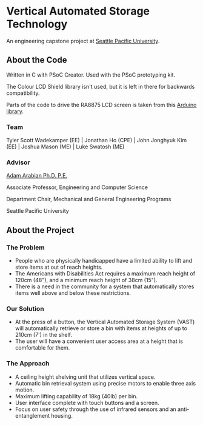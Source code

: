 # Vertical Automated Storage Technology
An engineering capstone project at [Seattle Pacific University](https://spu.edu/).

## About the Code
Written in C with PSoC Creator. Used with the PSoC prototyping kit.

The Colour LCD Shield library isn't used, but it is left in there for backwards compatibility.

Parts of the code to drive the RA8875 LCD screen is taken from this [Arduino library](https://github.com/adafruit/Adafruit_RA8875).

### Team
Tyler Scott Wadekamper (EE) | Jonathan Ho (CPE) | John Jonghyuk Kim (EE) | Joshua Mason (ME) | Luke Swatosh (ME)

### Advisor
[Adam Arabian Ph.D. P.E.](https://www.linkedin.com/in/adam-arabian-a4293a12/)

Associate Professor, Engineering and Computer Science

Department Chair, Mechanical and General Engineering Programs

Seattle Pacific University

## About the Project
### The Problem
* People who are physically handicapped have a limited ability to lift and store items at out of reach heights.
* The Americans with Disabilities Act requires a maximum reach height of 120cm (48"), and a minimum reach height of 38cm (15").
* There is a need in the community for a system that automatically stores items well above and below these restrictions.

### Our Solution
* At the press of a button, the Vertical Automated Storage System (VAST) will automatically retrieve or store a bin with items at heights of up to 210cm (7') in the shelf.
* The user will have a convenient user access area at a height that is comfortable for them.

### The Approach
* A ceiling height shelving unit that utilizes vertical space.
* Automatic bin retrieval system using precise motors to enable three axis motion.
* Maximum lifting capability of 18kg (40lb) per bin.
* User interface complete with touch buttons and a screen.
* Focus on user safety through the use of infrared sensors and an anti-entanglement housing.
